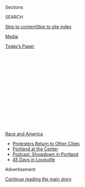 <div id="app">

<div>

<div>

<div>

<div class="NYTAppHideMasthead css-1q2w90k e1suatyy0">

<div class="section css-ui9rw0 e1suatyy2">

<div class="css-eph4ug er09x8g0">

<div class="css-6n7j50">

</div>

<span class="css-1dv1kvn">Sections</span>

<div class="css-10488qs">

<span class="css-1dv1kvn">SEARCH</span>

</div>

[Skip to content](#site-content)[Skip to site
index](#site-index)

</div>

<div id="masthead-section-label" class="css-1wr3we4 eaxe0e00">

[Media](https://www.nytimes.com/section/business/media)

</div>

<div class="css-10698na e1huz5gh0">

</div>

</div>

<div id="masthead-bar-one" class="section hasLinks css-15hmgas e1csuq9d3">

<div class="css-uqyvli e1csuq9d0">

</div>

<div class="css-1uqjmks e1csuq9d1">

</div>

<div class="css-9e9ivx">

[](https://myaccount.nytimes.com/auth/login?response_type=cookie&client_id=vi)

</div>

<div class="css-1bvtpon e1csuq9d2">

[Today’s
Paper](https://www.nytimes.com/section/todayspaper)

</div>

</div>

</div>

</div>

<div data-aria-hidden="false">

<div id="site-content" data-role="main">

<div>

<div class="css-1aor85t" style="opacity:0.000000001;z-index:-1;visibility:hidden">

<div class="css-1hqnpie">

<div class="css-epjblv">

<span class="css-17xtcya">[Media](/section/business/media)</span><span class="css-x15j1o">|</span><span class="css-fwqvlz">Advertisers
Are Fleeing Tucker Carlson. Fox News Viewers Have
Stayed.</span>

</div>

<div class="css-k008qs">

<div class="css-1iwv8en">

<span class="css-18z7m18"></span>

<div>

</div>

</div>

<span class="css-1n6z4y">https://nyti.ms/3dl75oI</span>

<div class="css-1705lsu">

<div class="css-4xjgmj">

<div class="css-4skfbu" data-role="toolbar" data-aria-label="Social Media Share buttons, Save button, and Comments Panel with current comment count" data-testid="share-tools">

  - 
  - 
  - 
  - 
    
    <div class="css-6n7j50">
    
    </div>

  - 

</div>

</div>

</div>

</div>

</div>

</div>

<div id="NYT_TOP_BANNER_REGION" class="css-13pd83m">

<div>

<div id="styln-prism-menu-1590763508878" class="section interactive-content interactive-size-medium css-1edisqu">

<div class="css-17ih8de interactive-body">

<div id="scroll-container" class="css-1gj85ro">

[<span class="styln-title-wrap"><span class="css-1pje3qr">Race
and</span><span class="css-1pje3qr">
America</span></span>](https://www.nytimes.com/news-event/george-floyd-protests-minneapolis-new-york-los-angeles?action=click&pgtype=Article&state=default&region=TOP_BANNER&context=storylines_menu)

  - [Protesters Return to Other
    Cities](https://www.nytimes.com/2020/07/26/us/protests-portland-seattle-trump.html?action=click&pgtype=Article&state=default&region=TOP_BANNER&context=storylines_menu)
  - [Portland at the
    Center](https://www.nytimes.com/2020/07/24/us/portland-oregon-protests-white-race.html?action=click&pgtype=Article&state=default&region=TOP_BANNER&context=storylines_menu)
  - [Podcast: Showdown in
    Portland](https://www.nytimes.com/2020/07/23/podcasts/the-daily/portland-protests.html?action=click&pgtype=Article&state=default&region=TOP_BANNER&context=storylines_menu)
  - [45 Days in
    Louisville](https://www.nytimes.com/interactive/2020/07/16/us/black-lives-matter-protests-louisville-breonna-taylor.html?action=click&pgtype=Article&state=default&region=TOP_BANNER&context=storylines_menu)

</div>

</div>

</div>

</div>

</div>

<div id="top-wrapper" class="css-1sy8kpn">

<div id="top-slug" class="css-l9onyx">

Advertisement

</div>

[Continue reading the main
story](#after-top)

<div class="ad top-wrapper" style="text-align:center;height:100%;display:block;min-height:250px">

<div id="top" class="place-ad" data-position="top" data-size-key="top">

</div>

</div>

<div id="after-top">

</div>

</div>

<div>

<div id="sponsor-wrapper" class="css-1hyfx7x">

<div id="sponsor-slug" class="css-19vbshk">

Supported by

</div>

[Continue reading the main
story](#after-sponsor)

<div id="sponsor" class="ad sponsor-wrapper" style="text-align:center;height:100%;display:block">

</div>

<div id="after-sponsor">

</div>

</div>

<div class="css-186x18t">

</div>

<div class="css-1vkm6nb ehdk2mb0">

# Advertisers Are Fleeing Tucker Carlson. Fox News Viewers Have Stayed.

</div>

Amid a backlash and an ad boycott, “Tucker Carlson Tonight” is still
attracting big audiences, another sign of the nation’s political divide.

<div class="css-79elbk" data-testid="photoviewer-wrapper">

<div class="css-z3e15g" data-testid="photoviewer-wrapper-hidden">

</div>

<div class="css-1a48zt4 ehw59r15" data-testid="photoviewer-children">

![<span class="css-16f3y1r e13ogyst0" data-aria-hidden="true">Tucker
Carlson’s show was the highest-rated program on Fox News last
week.</span><span class="css-cnj6d5 e1z0qqy90" itemprop="copyrightHolder"><span class="css-1ly73wi e1tej78p0">Credit...</span><span><span>Richard
Drew/Associated
Press</span></span></span>](https://static01.nyt.com/images/2020/06/19/business/18subunrest-tuckercarlson-print/merlin_170700699_df3e3f2c-b8e4-4376-8d0c-37f0672f16c1-articleLarge.jpg?quality=75&auto=webp&disable=upscale)

</div>

</div>

<div class="css-18e8msd">

<div class="css-pdw9fk epjyd6m0">

<div class="css-1txwxcy ey68jwv0" data-aria-hidden="true">

[![Michael M.
Grynbaum](https://static01.nyt.com/images/2018/10/22/multimedia/author-michael-m-grynbaum/author-michael-m-grynbaum-thumbLarge.png
"Michael M. Grynbaum")](https://www.nytimes.com/by/michael-m-grynbaum)[![Tiffany
Hsu](https://static01.nyt.com/images/2018/12/06/multimedia/author-tiffany-hsu/author-tiffany-hsu-thumbLarge.png
"Tiffany Hsu")](https://www.nytimes.com/by/tiffany-hsu)

</div>

<div class="css-1baulvz">

By [<span class="css-1baulvz" itemprop="name">Michael M.
Grynbaum</span>](https://www.nytimes.com/by/michael-m-grynbaum) and
[<span class="css-1baulvz last-byline" itemprop="name">Tiffany
Hsu</span>](https://www.nytimes.com/by/tiffany-hsu)

</div>

</div>

  - 
    
    <div class="css-ld3wwf e16638kd2">
    
    Published June 18, 2020Updated July 8,
    2020
    
    </div>

  - 
    
    <div class="css-4xjgmj">
    
    <div class="css-pvvomx" data-role="toolbar" data-aria-label="Social Media Share buttons, Save button, and Comments Panel with current comment count" data-testid="share-tools">
    
      - 
      - 
      - 
      - 
        
        <div class="css-6n7j50">
        
        </div>
    
      - 
    
    </div>
    
    </div>

</div>

</div>

<div class="section meteredContent css-1r7ky0e" name="articleBody" itemprop="articleBody">

<div class="css-1fanzo5 StoryBodyCompanionColumn">

<div class="css-53u6y8">

In recent weeks, [Tucker
Carlson](https://www.nytimes.com/2020/07/13/business/media/tucker-carlson-fox-news-writer.html),
the conservative Fox News host, has challenged the Black Lives Matter
movement, dismissed demonstrators as “criminal mobs,” accused a Texas
police chief of “sounding more like a therapist than a cop” and mocked a
CNN children’s special about racism that featured Elmo, the “Sesame
Street” puppet.

His comments have generated a harsh backlash. Critics have called Mr.
Carlson’s on-air monologues incendiary and accused him of making racist
remarks. Major advertisers, including the Walt Disney Company and
Sandals, the vacation resorts, [have
fled](https://www.nytimes.com/2020/06/12/business/media/tucker-carlson-fox-news-advertisers.html),
requesting that Fox News remove their ads from Mr. Carlson’s 8 p.m.
hour.

Viewers, however, are tuning in.

“Tucker Carlson Tonight” was seen by 4.2 million people on Monday,
making it the most-watched television program in the country that night,
ahead of entertainment fare on the major networks. His show was the
highest rated on Fox News last week, and he has pulled ahead of Sean
Hannity, the network’s usual ratings leader, in total viewers for June.

</div>

</div>

<div>

</div>

<div class="css-1fanzo5 StoryBodyCompanionColumn">

<div class="css-53u6y8">

Fox News’s stars, including Mr. Carlson, are no stranger to advertising
boycotts and denunciations from the left. But at a moment of deep
national turmoil, prompted by the police killing of George Floyd in
Minneapolis last month, the response to Mr. Carlson offers another sign
of the nation’s deep political divide. Major American brands have
recoiled from his program — and celebrities like Padma Lakshmi have
[accused
him](https://twitter.com/PadmaLakshmi/status/1270194782002913280) of
spreading “race-baiting filth” — even as many viewers remain
enthusiastic.

</div>

</div>

<div class="css-1fanzo5 StoryBodyCompanionColumn">

<div class="css-53u6y8">

Mr. Carlson, a conservative pundit who previously hosted shows on CNN
and MSNBC, has seized on the high Nielsen numbers as a sign that his
message — which warns about censorship from the left, and depicts the
country’s unrest as ominous and violent — is resonating.

“You are not alone,” Mr. Carlson told viewers on Tuesday, noting that
his Monday program had ranked first among “cable and broadcast news,
entertainment and sports.”

“You may feel like you are,” he continued. “Suddenly, your opinions
qualify as crimes. Dare to say what you think at work and you will be
fired in the middle of a recession. Write what you think online and you
will be silenced by the big tech companies.”

But his remarks have not sat easily with Mr. Carlson’s advertisers,
including companies like Papa John’s, Poshmark, Angie’s List and the
office furniture brand
[Vari](https://twitter.com/WorkWithVari/status/1270851022555172864?s=20),
all of which have distanced themselves from “Tucker Carlson Tonight.”
T-Mobile announced its defection in a memorable Twitter post from Mike
Sievert, the company’s chief executive, who wrote: “Bye-bye, Tucker
Carlson\!”

</div>

</div>

<div class="css-1fanzo5 StoryBodyCompanionColumn">

<div class="css-53u6y8">

On Thursday, the fitness equipment company NordicTrack also said it
would no longer advertise on Mr. Carlson’s program.

“The show has almost no big-name advertisers left right now,” Kara
Alaimo, a public-relations expert who teaches at Hofstra University,
said in an interview. “This is just not an issue you want to be on the
wrong side of, if you’re a mainstream brand.”

Fox News has said brands removed from “Tucker Carlson Tonight” typically
have their ads run on other programs, and the network retains the
revenue. Fox News also earns a significant portion of its income from
subscription fees paid by cable providers, rather than spending by
individual advertisers.

Rupert Murdoch and his son Lachlan, who control Fox News, are usually
reluctant to make changes at the network because of outside pressure.
Last week, Mr. Carlson acknowledged his superiors’ support: “We work for
one of the last brave companies in America, and they’re not intimidated.
We’re grateful for that.”

Since demonstrations began, Mr. Carlson has adopted a hard-edge
approach, encouraging President Trump to be [more harsh, not
less](https://www.nytimes.com/2020/06/01/business/media/unrest-trump-tucker-carlson-anderson-cooper.html),
in cracking down on protesters. The ad boycott intensified after Mr.
Carlson, on June 8, said the unrest “is definitely not about black
lives, and remember that when they come for you.” (Fox News said the
pronoun “they” referred to liberal leaders, not protesters.)

This week, Mr. Carlson criticized police officials in Fort Worth for
dropping charges for rioting. The police responded by saying that more
serious criminal charges had not been dropped, but Mr. Carlson repeated
his criticism, calling the department’s actions “shameful.”

Though he enjoys Fox News’s backing, Mr. Carlson, a longtime Washington
resident, may be on the cusp of leaving his liberal-leaning hometown. He
recently put his Washington home up for sale, and has spent much of the
quarantine at his houses in Florida and Maine. Through a spokeswoman,
the host declined to comment about his plans.

</div>

</div>

<div class="css-1fanzo5 StoryBodyCompanionColumn">

<div class="css-53u6y8">

On Wednesday, Mr. Carlson yielded the nightly ratings crown to Mr.
Hannity, who attracted 4.5 million viewers for his telephone interview
with Mr. Trump. Across all of television, Mr. Hannity enjoyed the
largest audience. Mr. Carlson was in second place, not far behind.

</div>

</div>

<div>

</div>

</div>

<div>

</div>

<div>

</div>

<div>

</div>

<div>

<div id="bottom-wrapper" class="css-1ede5it">

<div id="bottom-slug" class="css-l9onyx">

Advertisement

</div>

[Continue reading the main
story](#after-bottom)

<div id="bottom" class="ad bottom-wrapper" style="text-align:center;height:100%;display:block;min-height:90px">

</div>

<div id="after-bottom">

</div>

</div>

</div>

</div>

</div>

## Site Index

<div>

</div>

## Site Information Navigation

  - [© <span>2020</span> <span>The New York Times
    Company</span>](https://help.nytimes.com/hc/en-us/articles/115014792127-Copyright-notice)

<!-- end list -->

  - [NYTCo](https://www.nytco.com/)
  - [Contact
    Us](https://help.nytimes.com/hc/en-us/articles/115015385887-Contact-Us)
  - [Work with us](https://www.nytco.com/careers/)
  - [Advertise](https://nytmediakit.com/)
  - [T Brand Studio](http://www.tbrandstudio.com/)
  - [Your Ad
    Choices](https://www.nytimes.com/privacy/cookie-policy#how-do-i-manage-trackers)
  - [Privacy](https://www.nytimes.com/privacy)
  - [Terms of
    Service](https://help.nytimes.com/hc/en-us/articles/115014893428-Terms-of-service)
  - [Terms of
    Sale](https://help.nytimes.com/hc/en-us/articles/115014893968-Terms-of-sale)
  - [Site
    Map](https://spiderbites.nytimes.com)
  - [Help](https://help.nytimes.com/hc/en-us)
  - [Subscriptions](https://www.nytimes.com/subscription?campaignId=37WXW)

</div>

</div>

</div>

</div>
